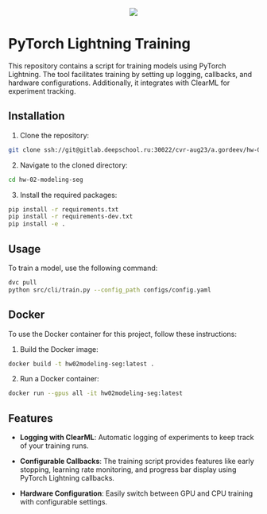 <div align="center">
<p>
<a align="left"  target="_blank">
<img src="logo.png"></a>
</p>
</div>

# PyTorch Lightning Training

This repository contains a script for training models using PyTorch Lightning. The tool facilitates training by setting up logging, callbacks, and hardware configurations. Additionally, it integrates with ClearML for experiment tracking.

## Installation

1. Clone the repository:

```bash
git clone ssh://git@gitlab.deepschool.ru:30022/cvr-aug23/a.gordeev/hw-02-modeling-seg.git
```

2. Navigate to the cloned directory:

```bash
cd hw-02-modeling-seg
```

3. Install the required packages:

```bash
pip install -r requirements.txt
pip install -r requirements-dev.txt
pip install -e .
```

## Usage

To train a model, use the following command:

```bash
dvc pull
python src/cli/train.py --config_path configs/config.yaml

```

## Docker
To use the Docker container for this project, follow these instructions:

1. Build the Docker image:

```bash
docker build -t hw02modeling-seg:latest .
```

2. Run a Docker container:

```bash
docker run --gpus all -it hw02modeling-seg:latest
```

## Features

- **Logging with ClearML**: Automatic logging of experiments to keep track of your training runs.

- **Configurable Callbacks**: The training script provides features like early stopping, learning rate monitoring, and progress bar display using PyTorch Lightning callbacks.

- **Hardware Configuration**: Easily switch between GPU and CPU training with configurable settings.
